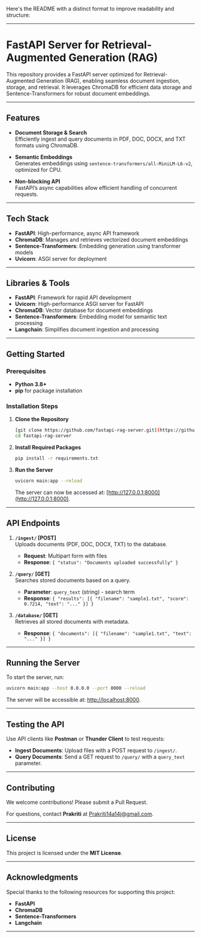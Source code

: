 Here's the README with a distinct format to improve readability and structure:

---

# **FastAPI Server for Retrieval-Augmented Generation (RAG)**

This repository provides a FastAPI server optimized for Retrieval-Augmented Generation (RAG), enabling seamless document ingestion, storage, and retrieval. It leverages ChromaDB for efficient data storage and Sentence-Transformers for robust document embeddings.

---

## **Features**

- **Document Storage & Search**  
  Efficiently ingest and query documents in PDF, DOC, DOCX, and TXT formats using ChromaDB.
  
- **Semantic Embeddings**  
  Generates embeddings using `sentence-transformers/all-MiniLM-L6-v2`, optimized for CPU.

- **Non-blocking API**  
  FastAPI’s async capabilities allow efficient handling of concurrent requests.

---

## **Tech Stack**

- **FastAPI**: High-performance, async API framework
- **ChromaDB**: Manages and retrieves vectorized document embeddings
- **Sentence-Transformers**: Embedding generation using transformer models
- **Uvicorn**: ASGI server for deployment

---

## **Libraries & Tools**

- **FastAPI**: Framework for rapid API development
- **Uvicorn**: High-performance ASGI server for FastAPI
- **ChromaDB**: Vector database for document embeddings
- **Sentence-Transformers**: Embedding model for semantic text processing
- **Langchain**: Simplifies document ingestion and processing

---

## **Getting Started**

### **Prerequisites**

- **Python 3.8+**
- **pip** for package installation

### **Installation Steps**

1. **Clone the Repository**  
   ```bash
   [git clone https://github.com/fastapi-rag-server.git](https://github.com/prakritiiSingh/FastAPI-Server-for-Retrieval-Augmented-Generation-RAG-.git)
   cd fastapi-rag-server
   ```

2. **Install Required Packages**  
   ```bash
   pip install -r requirements.txt
   ```

3. **Run the Server**  
   ```bash
   uvicorn main:app --reload
   ```

   The server can now be accessed at: [http://127.0.0.1:8000](http://127.0.0.1:8000).

---

## **API Endpoints**

1. **`/ingest/` [POST]**  
   Uploads documents (PDF, DOC, DOCX, TXT) to the database.
   - **Request**: Multipart form with files
   - **Response**: `{ "status": "Documents uploaded successfully" }`

2. **`/query/` [GET]**  
   Searches stored documents based on a query.
   - **Parameter**: `query_text` (string) - search term
   - **Response**: `{ "results": [{ "filename": "sample1.txt", "score": 0.7214, "text": "..." }] }`

3. **`/database/` [GET]**  
   Retrieves all stored documents with metadata.
   - **Response**: `{ "documents": [{ "filename": "sample1.txt", "text": "..." }] }`

---

## **Running the Server**

To start the server, run:

```bash
uvicorn main:app --host 0.0.0.0 --port 8000 --reload
```

The server will be accessible at: [http://localhost:8000](http://localhost:8000).

---

## **Testing the API**

Use API clients like **Postman** or **Thunder Client** to test requests:

- **Ingest Documents**: Upload files with a POST request to `/ingest/`.
- **Query Documents**: Send a GET request to `/query/` with a `query_text` parameter.

---

## **Contributing**

We welcome contributions! Please submit a Pull Request.

For questions, contact **Prakriti** at [Prakriti14a14j@gmail.com](mailto:Prakriti14a14j@gmail.com).

---

## **License**

This project is licensed under the **MIT License**.

---

## **Acknowledgments**

Special thanks to the following resources for supporting this project:

- **FastAPI**
- **ChromaDB**
- **Sentence-Transformers**
- **Langchain**

---
